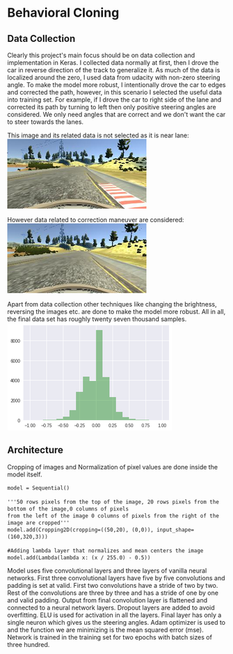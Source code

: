 # Behavioral Cloning

## Data Collection
Clearly this project's main focus should be on data collection and implementation in Keras. I collected data normally at first, then I drove the 
car in reverse direction of the track to generalize it. As much of the data is localized around the zero, I used data from udacity with 
non-zero steering angle. To make the model more robust, I intentionally drove the car to edges and corrected the path, however, in this 
scenario I selected the useful data into training set. For example, if I drove the car to right side of the lane and corrected its path by 
turning to left then only positive steering angles are considered. We only need angles that are correct and we don't want the car to steer
towards the lanes. 

This image and its related data is not selected as it is near lane:
![NotSelected](https://github.com/suji0131/Behavioral_Cloning/blob/master/Images/center_2017_06_02_17_21_47_354.jpg)


However data related to correction maneuver are considered:
![Selected](https://github.com/suji0131/Behavioral_Cloning/blob/master/Images/center_2017_06_02_17_21_47_820.jpg)

Apart from data collection other techniques like changing the brightness, reversing the images etc. are done to make 
the model more robust. All in all, the final data set has roughly twenty seven thousand samples.
![DataSummary](https://github.com/suji0131/Behavioral_Cloning/blob/master/Images/Data_Summary.png)

## Architecture
Cropping of images and Normalization of pixel values are done inside the model itself.
```
model = Sequential()

'''50 rows pixels from the top of the image, 20 rows pixels from the bottom of the image,0 columns of pixels
from the left of the image 0 columns of pixels from the right of the image are cropped'''
model.add(Cropping2D(cropping=((50,20), (0,0)), input_shape=(160,320,3)))

#Adding lambda layer that normalizes and mean centers the image
model.add(Lambda(lambda x: (x / 255.0) - 0.5))
```

Model uses five convolutional layers and three layers of vanilla neural networks. First three convolutional layers have five by five 
convolutions and padding is set at valid. First two convolutions have a stride of two by two. Rest of the convolutions are three by three 
and has a stride of one by one and valid padding. Output from final convolution layer is flattened and connected to a neural network layers. Dropout layers are added to avoid overfitting. ELU is used for activation in all the layers. Final layer has only a single neuron which gives us the steering angles. Adam optimizer is used to and the function we are minimizing is the mean squared error (mse). 
Network is trained in the training set for two epochs with batch sizes of three hundred.

